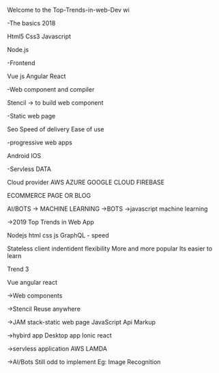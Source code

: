 Welcome to the Top-Trends-in-web-Dev wi

-The basics 2018

Html5 
Css3
Javascript

Node.js

-Frontend

Vue js
Angular 
React 

-Web component and compiler

Stencil -> to build web component

-Static web page

Seo 
Speed of delivery 
Ease of use

-progressive web apps

Android 
IOS

-Servless DATA

Cloud provider AWS
AZURE
GOOGLE CLOUD 
FIREBASE

ECOMMERCE PAGE OR BLOG

AI/BOTS -> MACHINE LEARNING 
->BOTS 
->javascript machine learning 

->2019 Top Trends in Web App

Nodejs html css js
GraphQL - speed 

Stateless client indentident flexibility
More and more popular
Its easier to learn


Trend 3

Vue angular react

->Web components 

->Stencil 
Reuse anywhere 

->JAM stack-static web page
JavaScript 
Api 
Markup

->hybird app
Desktop app
Ionic
react

->servless application 
AWS LAMDA

->AI/Bots
Still odd to implement
Eg:
Image Recognition











 
